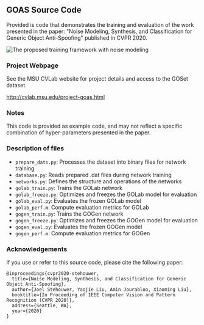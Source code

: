
## GOAS Source Code

Provided is code that demonstrates the training and evaluation of the work presented in the paper: "Noise Modeling, Synthesis, and Classification for Generic Object Anti-Spoofing" published in CVPR 2020.

![The proposed training framework with noise modeling](https://github.com/JStehouwer/GOAS_CVPR2020/blob/master/readme_fig.png)

### Project Webpage

See the MSU CVLab website for project details and access to the GOSet dataset.

http://cvlab.msu.edu/project-goas.html

### Notes

This code is provided as example code, and may not reflect a specific combination of hyper-parameters presented in the paper.

### Description of files

- `prepare_dats.py`: Processes the dataset into binary files for network training
- `database.py`: Reads prepared .dat files during network training
- `networks.py`: Defines the structure and operations of the networks
- `golab_train.py`: Trains the GOLab network
- `golab_freeze.py`: Optimizes and freezes the GOLab model for evaluation
- `golab_eval.py`: Evaluates the frozen GOLab model
- `golab_perf.m`: Compute evaluation metrics for GOLab
- `gogen_train.py`: Trains the GOGen network
- `gogen_freeze.py`: Optimizes and freezes the GOGen model for evaluation
- `gogen_eval.py`: Evaluates the frozen GOGen model
- `gogen_perf.m`: Compute evaluation metrics for GOGen

### Acknowledgements

If you use or refer to this source code, please cite the following paper:

	@inproceedings{cvpr2020-stehouwer,
	  title={Noise Modeling, Synthesis, and Classification for Generic Object Anti-Spoofing},
	  author={Joel Stehouwer, Yaojie Liu, Amin Jourabloo, Xiaoming Liu},
	  booktitle={In Proceeding of IEEE Computer Vision and Pattern Recognition (CVPR 2020)},
	  address={Seattle, WA},
	  year={2020}
	}

